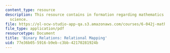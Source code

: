 ```yaml
---
content_type: resource
description: This resource contains in formation regarding mathematics for computer
  science.
file: https://ol-ocw-studio-app-qa.s3.amazonaws.com/courses/6-042j-mathematics-for-computer-science-spring-2015/77e36b055916b9ebc3bb42170281924b_MIT6_042JS16_RelationalMap.pdf
file_type: application/pdf
resourcetype: Document
title: 'Binary Relations: Relational Mapping'
uid: 77e36b05-5916-b9eb-c3bb-42170281924b
---
```

